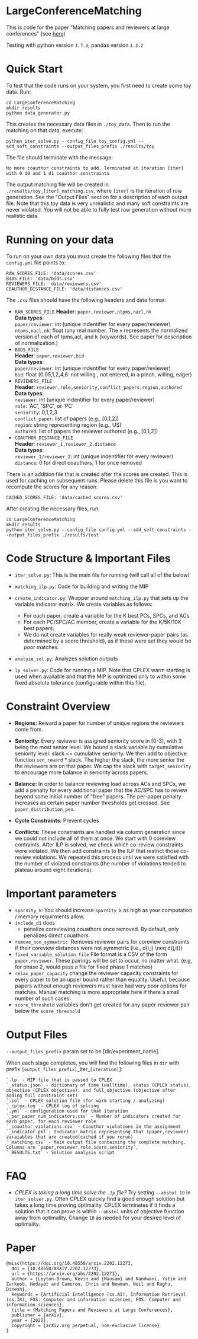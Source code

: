 # LargeConferenceMatching
This is code for the paper "Matching papers and reviewers at large conferences" (see [here](https://arxiv.org/abs/2202.12273))


Testing with python version `3.7.3`, pandas version `1.3.2`

# Quick Start

To test that the code runs on your system, you first need to create some toy data. Run:
```
cd LargeConferenceMatching
mkdir results
python data_generator.py
```
This creates the necessary data files in `./toy_data`. Then to run the matching on that data, execute:
```
python iter_solve.py --config_file toy_config.yml --add_soft_constraints --output_files_prefix ./results/toy
```
The file should terminate with the message:
```
No more coauthor constraints to add. Terminated at iteration [iter] with 0 d0 and 1 d1 coauthor constraints
```
The output matching file will be created in `./results/toy_[iter]_matching.csv`, where `[iter]` is the iteration of row generation. See the "Output Files" section for a description of each output file. Note that this toy data is very unrealistic and many soft constraints are never violated. You will not be able to fully test row generation without more realistic data.

# Running on your data

To run on your own data you must create the following files that the `config.yml` file points to:
```
RAW_SCORES_FILE: 'data/scores.csv'
BIDS_FILE: 'data/bids.csv'
REVIEWERS_FILE: 'data/reviewers.csv'
COAUTHOR_DISTANCE_FILE: 'data/distances.csv'
```

The `.csv` files should have the following headers and data format:
- `RAW_SCORES_FILE`
**Header**: `paper,reviewer,ntpms,nacl,nk`\
**Data types**:\
`paper/reviewer`: int (unique indentifier for every paper/reviewer)\
`ntpms,nacl,nk`: float (any real number. The `n` represents the normalized version of each of tpms,acl, and k (keywords). See paper for description of normalization.)
- `BIDS_FILE`\
**Header**: `paper,reviewer,bid`\
**Data types**:\
`paper/reviewer`: int (unique indentifier for every paper/reviewer)\
`bid`: float (0.05,1,2,4,6: not willing , not entered, in a pinch, willing, eager)
- `REVIEWERS_FILE`\
**Header**: `reviewer,role,seniority,conflict_papers,region,authored`\
**Data types**:\
`reviewer`: int (unique indentifier for every paper/reviewer)\
`role`: 'AC', 'SPC', or 'PC'\
`seniority`: 0,1,2,3\
`conflict_paper`: list of papers (e.g., [0,1,2])\
`region`: string representing region (e.g., US)\
`authored`: list of papers the reviewer authored (e.g., [0,1,2])
- `COAUTHOR_DISTANCE_FILE`\
**Header**: `reviewer_1,reviewer_2,distance`\
**Data types**:\
`reviewer_1/reviewer_2`: int (unique indentifier for every reviewer)\
`distance`: 0 for direct coauthors, 1 for once removed

There is an addition file that is created after the scores are created. This is used for caching on subsequent runs. Please delete this file is you want to recompute the scores for any reason:
```
CACHED_SCORES_FILE: 'data/cached_scores.csv'
```

After creating the necessary files, run:

```
cd LargeConferenceMatching
mkdir results
python iter_solve.py --config_file config.yml --add_soft_constraints --output_files_prefix ./results/test
```


# Code Structure & Important Files
- `iter_solve.py`: This is the main file for running (will call all of the below)

- `matching_ilp.py`: Code for building and writing the MIP
- `create_indicator.py`: Wrapper around `matching_ilp.py` that sets up the variable indicator matrix. We create variables as follows:
    - For each paper, create a variable for the K best PCs, SPCs, and ACs.
    - For each PC/SPC/AC member, create a variable for the K/5K/10K best papers. 
    - We do not create variables for really weak reviewer-paper pairs (as determined by a score threshold), as if these were set they would be poor matches.

- `analyze_sol.py`: Analyzes solution outputs
- `lp_solver.py`: Code for running a MIP. Note that CPLEX warm starting is used when available and that the MIP is optimized only to within some fixed absolute tolerance (configurable within this file).

# Constraint Overview

- **Regions:** Reward a paper for number of unique regions the reviewers come from.

- **Seniority:** Every reviewer is assigned seniority score in [0-3], with 3 being the most senior level. We bound a slack variable by cumulative seniority level: slack <= cumulative seniority. We then add to objective function `sen_reward` * slack. The higher the slack, the more senior the the reviewers are on that paper. We cap the slack with `target_seniority` to encourage more balance in seniority across papers.

- **Balance:** In order to balance reviewing load across ACs and SPCs, we add a penalty for every additional paper that the AC/SPC has to review beyond some initial number of "free" papers. The per-paper penalty increases as certain paper number thresholds get crossed. See `paper_distribution_pen`.

- **Cycle Constraints:** Prevent cycles

- **Conflicts:** These constraints are handled via column generation since we could not include all of them at once. We start with 0 coreview contraints. After ILP is solved, we check which co-review constraints were violated. We then add constraints to the ILP that restrict those co-review violations. We repeated this process until we were satisfied with the number of violated constraints (the number of violations tended to plateau around eight iterations).

# Important parameters

- `sparsity_k`: You should increase `sparsity_k` as high as your computation / memory requirments allow.
- `include_d1` does
    - penalize coreviewing couathors once removed. By default, only penalizes direct couathors.
- `remove_non_symmetric` :Removes reviewer pairs for coreview constraints if their coreview distances were not symmetric (i.e., d(i,j) \neq d(j,i)))
- `fixed_variable_solution_file` File format is a CSV of the form `paper,reviewer`. These pairings will be set to occur, no matter what. (e.g, for phase 2, would pass a file for fixed phase 1 matches)
- `relax_paper_capacity` change the reviewer capacity constraints for every paper to be an upper bound rather than equality. Useful, because papers without enough reviewers must have had very poor options for matches. Manual matching is more appropriate here if there a small number of such cases.
- `score_threshold` variables don't get created for any paper-reviewer pair below the `score_threshold`


# Output Files

`--output_files_prefix` param set to be [dir/experiment_name].

When each stage completes, you will find the following files in `dir` with prefix `[output_files_prefix]`\_iter\_`[iteration]`]: 

    `.lp` - MIP file that is passed to CPLEX    
    `_status.json` - dictionary of time (walltime), status (CPLEX status), objective (CPLEX objective), and full_objective (objective after adding full constraint set)
    `.sol` - CPLEX solution file (for warm starting / analyzing)
    `_cplex.log` - CPLEX log of solcing
    `.yml` - configuration used for that iteration
    `_per_paper_num_indicators.csv` - Number of indicators created for each paper, for each reviewer role
    `_coauthor_violations.csv` - Coauthor violations in the assignment
    `_indicator.pkl`- Indicator matrix representing that (paper,reviewer) varaiables that are created(cached if you rerun)
    `_matching.csv` - Main output file containing the complete matching. Columns are `paper,reviewer,role,score,seniority`.
    `_RESULTS.txt` - Solution analysis script 

# FAQ

- *CPLEX is taking a long time solve the `.lp` file?* Try setting `--abstol 10` in `iter_solver.py`. Often CPLEX quickly find a good enough solution but takes a long time proving optimality. CPLEX terminates if it finds a solution that it can prove is within `--abstol` units of objective function away from optimality. Change `10` as needed for your desired level of optimality.

# Paper

```
@misc{https://doi.org/10.48550/arxiv.2202.12273,
  doi = {10.48550/ARXIV.2202.12273},
  url = {https://arxiv.org/abs/2202.12273},
  author = {Leyton-Brown, Kevin and {Mausam} and Nandwani, Yatin and Zarkoob, Hedayat and Cameron, Chris and Newman, Neil and Raghu, Dinesh},
  keywords = {Artificial Intelligence (cs.AI), Information Retrieval (cs.IR), FOS: Computer and information sciences, FOS: Computer and information sciences},
  title = {Matching Papers and Reviewers at Large Conferences},
  publisher = {arXiv},
  year = {2022},
  copyright = {arXiv.org perpetual, non-exclusive license}
}




